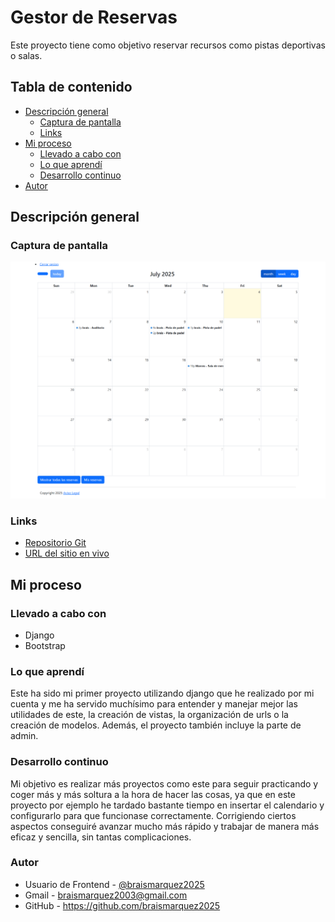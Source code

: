 # Gestor de Reservas
Este proyecto tiene como objetivo reservar recursos como pistas deportivas o salas.


## Tabla de contenido
- [Descripción general](#descripcion-general)
  - [Captura de pantalla](#captura-de-pantalla)
  - [Links](#links)
- [Mi proceso](#mi-proceso)
  - [Llevado a cabo con](#llevado-a-cabo-con)
  - [Lo que aprendí](#lo-que-aprendi)
  - [Desarrollo continuo](#desarrollo-continuo)
- [Autor](#autor)


## Descripción general

### Captura de pantalla
![](./images/127-0-0-1-8000-calendar--07-04-2025_02_23_PM.png)


### Links
- [Repositorio Git](https://github.com/braismarquez2025/Gestor_de_reservas)
- [URL del sitio en vivo]()


## Mi proceso

### Llevado a cabo con
- Django
- Bootstrap


### Lo que aprendí
Este ha sido mi primer proyecto utilizando django que he realizado por mi cuenta y me ha servido muchísimo para entender y manejar mejor las utilidades de este, la creación de vistas, la organización de urls o la creación de modelos. Además, el proyecto también incluye la parte de admin.


### Desarrollo continuo
Mi objetivo es realizar más proyectos como este para seguir practicando y coger más y más soltura a la hora de hacer las cosas, ya que en este proyecto por ejemplo he tardado bastante tiempo en insertar el calendario y configurarlo para que funcionase correctamente. Corrigiendo ciertos aspectos conseguiré avanzar mucho más rápido y trabajar de manera más eficaz y sencilla, sin tantas complicaciones.


### Autor 
- Usuario de Frontend - [@braismarquez2025](https://www.frontendmentor.io/profile/braismarquez2025)
- Gmail - braismarquez2003@gmail.com
- GitHub - https://github.com/braismarquez2025






